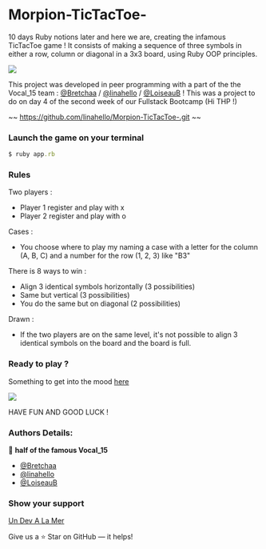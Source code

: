 # Morpion-TicTacToe-

10 days Ruby notions later and here we are, creating the infamous TicTacToe game !
It consists of making a sequence of three symbols in either a row, column or diagonal in a 3x3 board, using Ruby OOP principles.


![](https://media.giphy.com/media/Yj97rLWiH29Hi/giphy.gif)


This project was developed in peer programming with a part of the the Vocal_15 team : [@Bretchaa](https://github.com/Bretchaa) / [@linahello](https://github.com/linahello) / [@LoiseauB](https://github.com/LoiseauB) !
This was a project to do on day 4 of the second week of our Fullstack Bootcamp (Hi THP !)

~~ https://github.com/linahello/Morpion-TicTacToe-.git ~~


### Launch the game on your terminal ###

```ruby
$ ruby app.rb
```

### Rules ###

Two players :
* Player 1 register and play with x
* Player 2 register and play with o

Cases :
* You choose where to play my naming a case with a letter for the column (A, B, C) and a number for the row (1, 2, 3) like "B3"

There is 8 ways to win :
* Align 3 identical symbols horizontally (3 possibilities)
* Same but vertical (3 possibilities)
* You do the same but on diagonal (2 possibilities)

Drawn :
* If the two players are on the same level, it's not possible to align 3 identical symbols on the board and the board is full.

### Ready to play ?  
Something to get into the mood [here](https://www.youtube.com/watch?v=BdLSJAAF-kc)

![](https://media1.giphy.com/media/vJfWmEboAQS1YXQe6a/giphy.gif?cid=ecf05e47rsbj6990pm08o46xmmpkovfclz71zbezhn8oslls&rid=giphy.gif&ct=g)

HAVE FUN AND GOOD LUCK ! 


### Authors Details:

👤  **half of the famous Vocal_15**

-   [@Bretchaa](https://github.com/Bretchaa)
-   [@linahello](https://github.com/linahello)
-   [@LoiseauB](https://github.com/LoiseauB)


### Show your support

[Un Dev A La Mer](http://www.devalamer.fr/)

Give us a ⭐ Star on GitHub — it helps!
 
